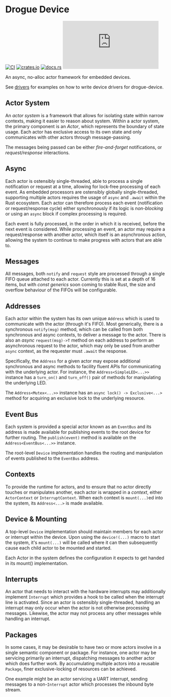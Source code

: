# Drogue Device

[![CI](https://github.com/drogue-iot/drogue-device/actions/workflows/ci.yaml/badge.svg)](https://github.com/drogue-iot/drogue-device/actions/workflows/ci.yaml)
[![crates.io](https://img.shields.io/crates/v/drogue-device.svg)](https://crates.io/crates/drogue-device)
[![docs.rs](https://docs.rs/drogue-device/badge.svg)](https://docs.rs/drogue-device)
[![Matrix](https://img.shields.io/matrix/drogue-iot:matrix.org)](https://matrix.to/#/#drogue-iot:matrix.org)

An async, no-alloc actor framework for embedded devices.

See [drivers](docs/DRIVERS.adoc) for examples on how to write device drivers for drogue-device.

## Actor System

An _actor system_ is a framework that allows for isolating state within narrow contexts, making it easier to reason about system.
Within a actor system, the primary component is an _Actor_, which represents the boundary of state usage.
Each actor has exclusive access to its own state and only communicates with other actors through message-passing.

The messages being passed can be either _fire-and-forget_ notifications, or _request/response_ interactions.

## Async

Each actor is ostensibly single-threaded, able to process a single notification or request at a time, allowing for lock-free processing of each event.
As embedded processors are ostensibly globally single-threaded, supporting multiple actors requires the usage of `async` and `.await` within the Rust ecosystem.
Each actor can therefore process each event (notification or request/response cycle) either synchronously if its logic is _non-blocking_ or using an `async` block if complex processing is required.

Each event is fully processed, in the order in which it is received, before the next event is considered.
While processing an event, an actor may require a request/response with another actor, which itself is an asynchronous action, allowing the system to continue to make progress with actors that are able to.

## Messages

All messages, both `notify` and `request` style are processed through a single FIFO queue attached to each actor. 
Currently this is set at a depth of 16 items, but with _const generics_ soon coming to stable Rust, the size and overflow behaviour of the FIFOs will be configurable.

## Addresses

Each actor within the system has its own unique `Address` which is used to communicate with the actor (through it's FIFO). 
Most generically, there is a synchronous `notify(msg)` method, which can be called from both synchronous and async contexts, to deliver a message to the actor.
There is also an _async_ `request(msg)->T` method on each address to perform an asynchronous request to the actor, which may only be used from another `async` context, as the requester must `.await` the response.

Specifically, the `Address` for a given actor may expose additional synchronous and async methods to facility fluent APIs for communicating with the underlying actor.
For instance, the `Address<SimpleLED<...>>` instance has a `turn_on()` and `turn_off()` pair of methods for manipulating the underlying LED.

The `Address<Mutex<...>>` instance has an `async lock() -> Exclusive<...>` method for acquiring an exclusive lock to the underlying resource.

## Event Bus

Each system is provided a special actor known as an `EventBus` and its address is made available for publishing events to the root device for further routing.
The `publish(event)` method is available on the `Address<EventBus<...>>` instance.

The root-level `Device` implementation handles the routing and manipulation of events published to the `EventBus` address.

## Contexts

To provide the runtime for actors, and to ensure that no actor directly touches or manipulates another, each actor is wrapped in a _context_, either `ActorContext` or `InterruptContext`.
When each context is `mount(...)`ed into the system, its `Address<...>` is made available.

## Device & Mounting

A top-level `Device` implementation should maintain members for each actor or interrupt within the device.
Upon using the `device!(...)` macro to start the system, it's `mount(...)` will be called where it can then subsequently cause each child actor to be mounted and started.

Each Actor in the system defines the configuration it expects to get handed in its mount() implementation.

## Interrupts

An actor that needs to interact with the hardware interrupts may additionally implement `Interrupt` which provides a hook to be called when the interrupt line is activated.
Since an actor is ostensibly single-threaded, handling an interrupt may only occur when the actor is not otherwise processing messages. 
Likewise, the actor may not process any other messages while handling an interrupt. 

## Packages

In some cases, it may be desirable to have two or more actors involve in a single semantic component or package. 
For instance, one actor may be servicing primarily an interrupt, dispatching messages to another actor which does further work.
By accumulating multiple actors into a reusable `Package`, finer exclusive-locking of resources can be achieved.

One example might be an actor servicing a UART interrupt, sending messages to a non-`Interrupt` actor which processes the inbound byte stream.
